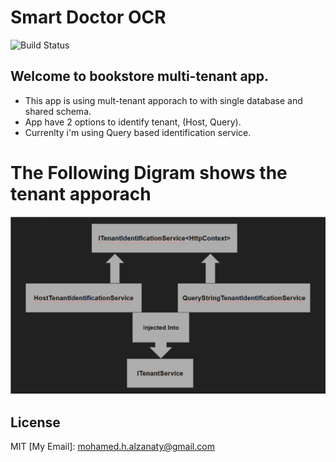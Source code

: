 # Smart Doctor OCR


![Build Status](https://travis-ci.org/joemccann/dillinger.svg?branch=master)

Welcome to bookstore multi-tenant app.
---

* This app is using mult-tenant apporach to with single database and shared schema.
* App have 2 options to identify tenant, (Host, Query).
* Currenlty i'm using Query based identification service.

# The Following Digram shows the tenant apporach

![alt text](service.png)


License
----

MIT
 [My Email]: mohamed.h.alzanaty@gmail.com
